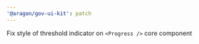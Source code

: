 ```yaml
---
'@aragon/gov-ui-kit': patch
---
```


Fix style of threshold indicator on `<Progress />` core component
